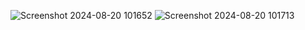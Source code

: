 ![Screenshot 2024-08-20 101652](https://github.com/user-attachments/assets/09e8663f-68d5-42fe-a988-b230f6f71e46)
![Screenshot 2024-08-20 101713](https://github.com/user-attachments/assets/eb8b0812-7a5c-4058-b470-88fdc31fe0cd)
